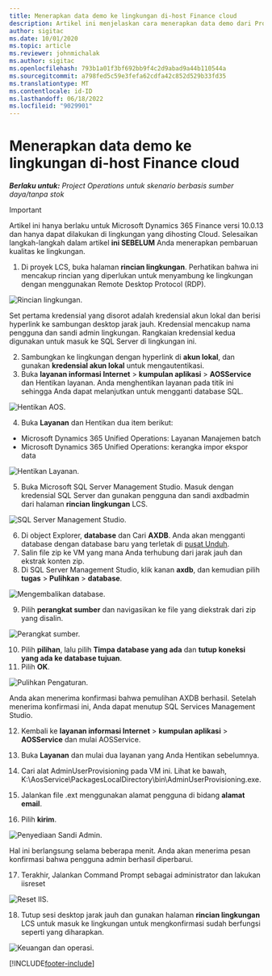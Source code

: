 ```yaml
---
title: Menerapkan data demo ke lingkungan di-host Finance cloud
description: Artikel ini menjelaskan cara menerapkan data demo dari Project Operations ke lingkungan yang Dynamics 365 Finance dihosting Cloud.
author: sigitac
ms.date: 10/01/2020
ms.topic: article
ms.reviewer: johnmichalak
ms.author: sigitac
ms.openlocfilehash: 793b1a01f3bf692bb9f4c2d9abad9a44b110544a
ms.sourcegitcommit: a798fed5c59e3fefa62cdfa42c852d529b33fd35
ms.translationtype: MT
ms.contentlocale: id-ID
ms.lasthandoff: 06/18/2022
ms.locfileid: "9029901"
---
```

# <a name="apply-demo-data-to-a-finance-cloud-hosted-environment"></a>Menerapkan data demo ke lingkungan di-host Finance cloud

_**Berlaku untuk:** Project Operations untuk skenario berbasis sumber daya/tanpa stok_

> [!IMPORTANT]
> Artikel ini hanya berlaku untuk Microsoft Dynamics 365 Finance versi 10.0.13 dan hanya dapat dilakukan di lingkungan yang dihosting Cloud. Selesaikan langkah-langkah dalam artikel **ini SEBELUM** Anda menerapkan pembaruan kualitas ke lingkungan.

1. Di proyek LCS, buka halaman **rincian lingkungan**. Perhatikan bahwa ini mencakup rincian yang diperlukan untuk menyambung ke lingkungan dengan menggunakan Remote Desktop Protocol (RDP).

![Rincian lingkungan.](./media/1EnvironmentDetails.png)

Set pertama kredensial yang disorot adalah kredensial akun lokal dan berisi hyperlink ke sambungan desktop jarak jauh. Kredensial mencakup nama pengguna dan sandi admin lingkungan. Rangkaian kredensial kedua digunakan untuk masuk ke SQL Server di lingkungan ini.

2. Sambungkan ke lingkungan dengan hyperlink di **akun lokal**, dan gunakan **kredensial akun lokal** untuk mengautentikasi.
3. Buka **layanan informasi Internet** > **kumpulan aplikasi** > **AOSService** dan Hentikan layanan. Anda menghentikan layanan pada titik ini sehingga Anda dapat melanjutkan untuk mengganti database SQL.

![Hentikan AOS.](./media/2StopAOS.png)

4. Buka **Layanan** dan Hentikan dua item berikut:

- Microsoft Dynamics 365 Unified Operations: Layanan Manajemen batch
- Microsoft Dynamics 365 Unified Operations: kerangka impor ekspor data

![Hentikan Layanan.](./media/3StopServices.png)

5. Buka Microsoft SQL Server Management Studio. Masuk dengan kredensial SQL Server dan gunakan pengguna dan sandi axdbadmin dari halaman **rincian lingkungan** LCS.

![SQL Server Management Studio.](./media/4SSMS.png)

6. Di object Explorer, **database** dan Cari **AXDB**. Anda akan mengganti database dengan database baru yang terletak di [pusat Unduh](https://download.microsoft.com/download/1/a/3/1a314bd2-b082-4a87-abdc-1ba26c92b63d/ProjOpsDemoDataFOGARelease.zip). 
7. Salin file zip ke VM yang mana Anda terhubung dari jarak jauh dan ekstrak konten zip.
8. Di SQL Server Management Studio, klik kanan **axdb**, dan kemudian pilih **tugas** > **Pulihkan** > **database**.

![Mengembalikan database.](./media/5RestoreDatabase.png)

9. Pilih **perangkat sumber** dan navigasikan ke file yang diekstrak dari zip yang disalin.

![Perangkat sumber.](./media/6SourceDevice.png)

10. Pilih **pilihan**, lalu pilih **Timpa database yang ada** dan **tutup koneksi yang ada ke database tujuan**. 
11. Pilih **OK**.

![Pulihkan Pengaturan.](./media/7RestoreSetting.png)

Anda akan menerima konfirmasi bahwa pemulihan AXDB berhasil. Setelah menerima konfirmasi ini, Anda dapat menutup SQL Services Management Studio.

12. Kembali ke **layanan informasi Internet** > **kumpulan aplikasi** > **AOSService** dan mulai AOSService.
13. Buka **Layanan** dan mulai dua layanan yang Anda Hentikan sebelumnya.

14. Cari alat AdminUserProvisioning pada VM ini. Lihat ke bawah, K:\AosService\PackagesLocalDirectory\bin\AdminUserProvisioning.exe.
15. Jalankan file .ext menggunakan alamat pengguna di bidang **alamat email**. 
16. Pilih **kirim**.

![Penyediaan Sandi Admin.](./media/8AdminUserProvisioning.png)

Hal ini berlangsung selama beberapa menit. Anda akan menerima pesan konfirmasi bahwa pengguna admin berhasil diperbarui.

17. Terakhir, Jalankan Command Prompt sebagai administrator dan lakukan iisreset

![Reset IIS.](./media/9IISReset.png)

18. Tutup sesi desktop jarak jauh dan gunakan halaman **rincian lingkungan** LCS untuk masuk ke lingkungan untuk mengkonfirmasi sudah berfungsi seperti yang diharapkan.

![Keuangan dan operasi.](./media/10FinanceAndOperations.png)


[!INCLUDE[footer-include](../includes/footer-banner.md)]
